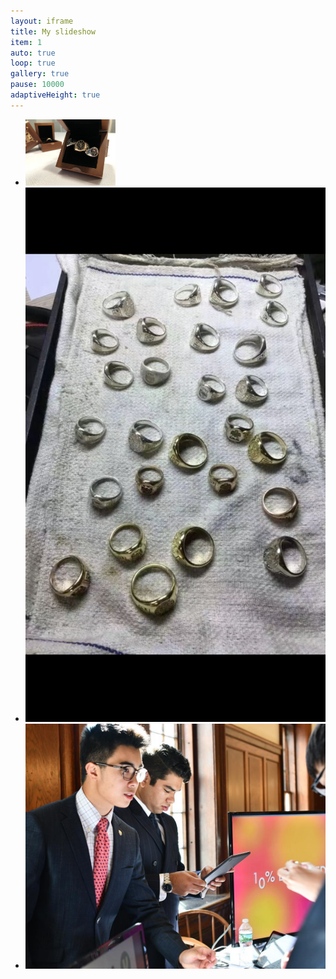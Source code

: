 ```yaml
---
layout: iframe
title: My slideshow
item: 1
auto: true
loop: true
gallery: true
pause: 10000
adaptiveHeight: true
---
```


* <div class="box"> <img width="30%" height="auto" src="my-pics1/photo8.jpg"> </div>
* ![deeznuts2](my-pics1/photo29.PNG)
* ![deeznuts3](my-pics1/photo31.jpg)
